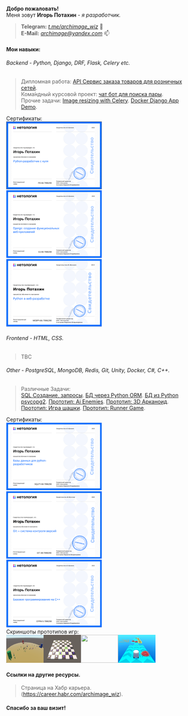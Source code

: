 
<strong>Добро пожаловать!</strong><br>
Меня зовут <b>Игорь Потахин</b> - <em>я разработчик.</em>
> <strong>Telegram:</strong> <em>[t.me/archimage_wiz](https://t.me/archimage_wiz)</em> 💬<br>
> <strong>E-Mail:</strong> <em>[archimage@yandex.com](mailto:archimage@yandex.com)</em> 📫<br>

#### Мои навыки:


###### Backend - Python, Django, DRF, Flask, Celery etc.

> Дипломная работа: [API Сервис заказа товаров для розничных сетей](https://github.com/archimage-wiz/PythonDiplom).<br>
> Кома́ндный курсовой проект: [чат бот для поиска пары](https://github.com/archimage-wiz/adpy-team-diplom).<br>
> Прочие задачи: [Image resizing with Celery](https://github.com/archimage-wiz/Hw8_Celery). [Docker Django App Demo](https://github.com/archimage-wiz/Hw4_DockerCompose_Nginx-WebApp-PostgreSQL).

Сертификаты:<br>
<img src="Python_Developer.png" width="256" border=0><img src="Python_Django.png" width="256" border=0><img src="python_web.png" width="256" border=0><br>


###### Frontend - HTML, CSS.
> TBC


###### Other - PostgreSQL, MongoDB, Redis, Git, Unity, Docker, C#, C++.
> Различные Задачи:<br>
[SQL Создание, запросы](https://github.com/archimage-wiz/PY_CASEDB_Hw4).
[БД через Python ORM](https://github.com/archimage-wiz/PY_CASEDB_Hw6_SQLAlchemy).
[БД из Python psycopg2](https://github.com/archimage-wiz/PY_CASEDB_Hw5_PostgreSQL_Python_Requests).
[Прототип: Ai Enemies](https://github.com/archimage-wiz/Unity_Case3_AdvUnity_Hw3_Hw3_Ai_Enemies).
[Прототип: 3D Арканоид](https://github.com/archimage-wiz/Unity_Case3_AdvUnity_Hw1_Arkanoid).
[Прототип: Игра шашки](https://github.com/archimage-wiz/Unity_Case2_Hw34).
[Прототип: Runner Game](https://github.com/archimage-wiz/Unity_Case1_RunnerProto).<br>

Сертификаты:<br>
<img src="python_db.png" width="256" border=0><img src="git_base.png" width="256" border=0><img src="base_cpp.png" width="256" border=0><br>
Скриншоты прототипов игр:<br>
<img src="ai_enemies.png" width="100" height="75" border=0><img src="Checks1.png" width="100" height="75" border=0><img src="Arkanoid1.png" width="100" height="75" border=0><img src="Runner1.png" width="100" height="75" border=0>


#### Ссылки на другие ресурсы.

> Страница на Хабр карьера. (https://career.habr.com/archimage_wiz).<br>


#### Спасибо за ваш визит!


<!--
✨ 
- 🔭 I’m currently working on ...
- 🌱 I’m currently learning ...
- 👯 I’m looking to collaborate on ...
- 🤔 I’m looking for help with ...
- 💬 Ask me about ...
- 📫 How to reach me: ...
- 😄 Pronouns: ...
- ⚡ Fun fact: ...
-->

